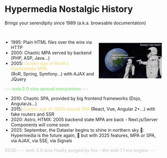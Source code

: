 # Hypermedia Nostalgic History
Brings your serendipity since 1989 (a.k.a. browsable documentation)

<div style="display: flex; align-items: center; gap: 16px;">
  <div style="width: 60%;">
  <br />
    <ul style="list-style-type: disc; padding-left: 20px;">
      <li>1995: Plain HTML files over the wire via HTTP</li>
      <li>2000: Chaotic MPA served by backend (PHP, ASP, Java...)</li>
      <li>2005: <span style="color: #F9D56E;">Golden age of Restful Hypermedia MPA</span><br/>(RoR, Spring, Symfony...) with AJAX and JQuery</li>
    </ul>
    <strong style="color: lightgreen;">--- web 2.0 sins spread everywhere ---</strong>
  </div>


  <img src="../assets/hypermedia-always-has-been.png" alt="Hypermedia history" style="width: 40%; display: block;" />
</div>
<ul style="list-style-type: disc; padding-left: 20px;">
      <li>2010: Chaotic SPA, provided by big frontend frameworks (Dojo, AngularJs...)</li>
      <li>2015: <span style="color: #F9D56E;">Golden age of JSON-based SPA</span> (React, Vue, Angular 2+...) with fake routers and SSR</li>
      <li>2020: Astro, HTMX: 2005 backend state MPA are back - Next.js/Server Components will come soon</li>
      <li>2025: September, the Datastar begins to shine in northern sky 🌟:
      <br/>Hypermedia is the future again, 🚀 but with 2025 features, MPA or SPA, via AJAX, via SSE, via Signals</li>
</ul>
<strong style="color: lightgray">2030: --- web 2.0 sins finally purged by fire - the web 1.1 era begins ---</strong>






